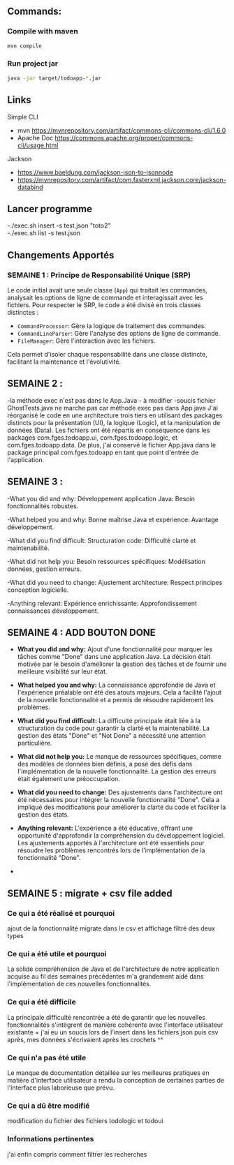 
## Commands:
### Compile with maven
```bash
mvn compile
```

### Run project jar
```bash
java -jar target/todoapp-*.jar
```

## Links
Simple CLI
- mvn https://mvnrepository.com/artifact/commons-cli/commons-cli/1.6.0
- Apache Doc https://commons.apache.org/proper/commons-cli/usage.html

Jackson
- https://www.baeldung.com/jackson-json-to-jsonnode
- https://mvnrepository.com/artifact/com.fasterxml.jackson.core/jackson-databind

## Lancer programme 
-./exec.sh insert -s test.json "toto2"   
-./exec.sh list -s test.json 

## Changements Apportés

### SEMAINE 1 : Principe de Responsabilité Unique (SRP)

Le code initial avait une seule classe (`App`) qui traitait les commandes, analysait les options de ligne de commande et interagissait avec les fichiers. Pour respecter le SRP, le code a été divisé en trois classes distinctes :

- `CommandProcessor`: Gère la logique de traitement des commandes.
- `CommandLineParser`: Gère l'analyse des options de ligne de commande.
- `FileManager`: Gère l'interaction avec les fichiers.

Cela permet d'isoler chaque responsabilité dans une classe distincte, facilitant la maintenance et l'évolutivité.

## SEMAINE 2 : 

-la méthode exec n'est pas dans le App.Java - à modifier 
-soucis fichier GhostTests.java ne marche pas car méthode exec pas dans App.java
J'ai réorganisé le code  en une architecture trois tiers en utilisant des packages distincts pour la présentation (UI), la logique (Logic), et la manipulation de données (Data). Les fichiers ont été répartis en conséquence dans les packages com.fges.todoapp.ui, com.fges.todoapp.logic, et com.fges.todoapp.data. De plus, j'ai conservé le fichier App.java dans le package principal com.fges.todoapp en tant que point d'entrée de l'application.

## SEMAINE 3 : 

-What you did and why:
    Développement application Java: Besoin fonctionnalités robustes.

-What helped you and why:
    Bonne maîtrise Java et expérience: Avantage développement.

-What did you find difficult:
    Structuration code: Difficulté clarté et maintenabilité.

-What did not help you:
    Besoin ressources spécifiques: Modélisation données, gestion erreurs.

-What did you need to change:
    Ajustement architecture: Respect principes conception logicielle.
    
-Anything relevant:
    Expérience enrichissante: Approfondissement connaissances développement.
    
## SEMAINE 4 : ADD BOUTON DONE 

- **What you did and why:** Ajout d'une fonctionnalité pour marquer les tâches comme "Done" dans une application Java. La décision était motivée par le besoin d'améliorer la gestion des tâches et de fournir une meilleure visibilité sur leur état.

- **What helped you and why:** La connaissance approfondie de Java et l'expérience préalable ont été des atouts majeurs. Cela a facilité l'ajout de la nouvelle fonctionnalité et a permis de résoudre rapidement les problèmes.

- **What did you find difficult:** La difficulté principale était liée à la structuration du code pour garantir la clarté et la maintenabilité. La gestion des états "Done" et "Not Done" a nécessité une attention particulière.

- **What did not help you:** Le manque de ressources spécifiques, comme des modèles de données bien définis, a posé des défis dans l'implémentation de la nouvelle fonctionnalité. La gestion des erreurs était également une préoccupation.

- **What did you need to change:** Des ajustements dans l'architecture ont été nécessaires pour intégrer la nouvelle fonctionnalité "Done". Cela a impliqué des modifications pour améliorer la clarté du code et faciliter la gestion des états.

- **Anything relevant:** L'expérience a été éducative, offrant une opportunité d'approfondir la compréhension du développement logiciel. Les ajustements apportés à l'architecture ont été essentiels pour résoudre les problèmes rencontrés lors de l'implémentation de la fonctionnalité "Done".
- 
## SEMAINE 5 : migrate + csv file added

### Ce qui a été réalisé et pourquoi
ajout de la fonctionnalité migrate dans le csv et affichage filtré des deux types 

### Ce qui a été utile et pourquoi
La solide compréhension de Java et de l'architecture de notre application acquise au fil des semaines précédentes m'a grandement aidé dans l'implémentation de ces nouvelles fonctionnalités. 

### Ce qui a été difficile
La principale difficulté rencontrée a été de garantir que les nouvelles fonctionnalités s'intègrent de manière cohérente avec l'interface utilisateur existante + j'ai eu un soucis lors de l'insert dans les fichiers json puis csv après, mes données s'écrivaient après les crochets ^^

### Ce qui n'a pas été utile
Le manque de documentation détaillée sur les meilleures pratiques en matière d'interface utilisateur a rendu la conception de certaines parties de l'interface plus laborieuse que prévu. 

### Ce qui a dû être modifié
modification du fichier des fichiers todologic et todoui

### Informations pertinentes
j'ai enfin compris comment filtrer les recherches 
